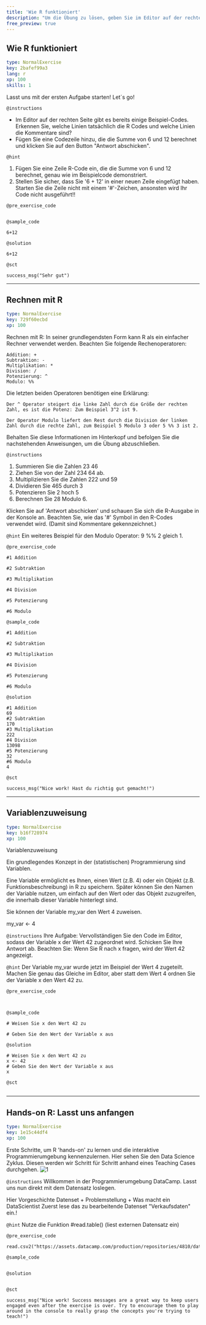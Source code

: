 ```yaml
---
title: 'Wie R funktioniert'
description: "Um die Übung zu lösen, geben Sie im Editor auf der rechten Seite den R-Code ein. Wenn Sie auf den Button \"Submit Answer\" klicken, wird jede Codezeile interpretiert und durch R ausgeführt. Sie erhalten eine Nachricht, ob der von Ihnen erstellte Code richtig war. Ihre Ausgabe des R-Codes wird in der Konsole unten rechts angezeigt.\n\nIn R wird die #-Taste genutzt, um Kommentare zu kennzeichnen, die Ihnen und anderen R-Nutzern zusätzliche Informationen über den Code bereitstellen. Kommentare werden nicht als R-Code ausgeführt, somit beeinflussen sie die Ergebnisse nicht. Zum Beispiel Berechnen Sie 3+4 ist im Editor rechts ein Kommentar.\n\nSie können die R-Befehle auch direkt in der Konsole ausführen. Dies ist ein guter Weg, um mit R-Code zu experimentieren, denn Ihre Eingabe wird nicht auf Richtigkeit überprüft."
free_preview: true
---
```


## Wie R funktioniert

```yaml
type: NormalExercise
key: 2bafef99a3
lang: r
xp: 100
skills: 1
```

Lasst uns mit der ersten Aufgabe starten! Let´s go!

`@instructions`
- Im Editor auf der rechten Seite gibt es bereits einige Beispiel-Codes. Erkennen Sie, welche Linien tatsächlich die R Codes und welche Linien 	die Kommentare sind?
- Fügen Sie eine Codezeile hinzu, die die Summe von 6 und 12 berechnet und klicken Sie auf den Button "Antwort abschicken".

`@hint`
1. Fügen Sie eine Zeile R-Code ein, die die Summe von 6 und 12 berechnet, genau wie im Beispielcode demonstriert.
2. Stellen Sie sicher, dass Sie '6 + 12' in einer neuen Zeile eingefügt haben. Starten Sie die Zeile nicht mit einem '#'-Zeichen, ansonsten wird Ihr Code nicht ausgeführt!!

`@pre_exercise_code`
```{r}

```

`@sample_code`
```{r}
6+12
```

`@solution`
```{r}
6+12
```

`@sct`
```{r}
success_msg("Sehr gut")
```

---

## Rechnen mit R

```yaml
type: NormalExercise
key: 729f60ecbd
xp: 100
```

Rechnen mit R:
In seiner grundlegendsten Form kann R als ein einfacher Rechner verwendet werden. Beachten Sie folgende Rechenoperatoren:

	Addition: +
    Subtraktion: -
    Multiplikation: *
    Division: /
    Potenzierung: ^
    Modulo: %%

Die letzten beiden Operatoren benötigen eine Erklärung:

    Der ^ Operator steigert die linke Zahl durch die Größe der rechten Zahl, es ist die Potenz: Zum Beispiel 3^2 ist 9.

    Der Operator Modulo liefert den Rest durch die Division der linken Zahl durch die rechte Zahl, zum Beispiel 5 Modulo 3 oder 5 %% 3 ist 2.

Behalten Sie diese Informationen im Hinterkopf und befolgen Sie die nachstehenden Anweisungen, um die Übung abzuschließen.

`@instructions`
1. Summieren Sie die Zahlen 23 46
 2. Ziehen Sie von der Zahl 234 64 ab.
 3. Multiplizieren Sie die Zahlen 222 und 59
 4. Dividieren Sie 465 durch 3
 5. Potenzieren Sie 2 hoch 5
 6. Berechnen Sie 28 Modulo 6.
    
Klicken Sie auf 'Antwort abschicken' und schauen Sie sich die R-Ausgabe in der Konsole an. 
Beachten Sie, wie das '#' Symbol in den R-Codes verwendet wird. (Damit sind Kommentare gekennzeichnet.)

`@hint`
Ein weiteres Beispiel für den Modulo Operator: 9 %% 2 gleich 1.

`@pre_exercise_code`
```{r}
#1 Addition

#2 Subtraktion

#3 Multiplikation

#4 Division

#5 Potenzierung

#6 Modulo

```

`@sample_code`
```{r}
#1 Addition

#2 Subtraktion

#3 Multiplikation

#4 Division

#5 Potenzierung

#6 Modulo
```

`@solution`
```{r}
#1 Addition
69
#2 Subtraktion
170
#3 Multiplikation
222
#4 Division
13098
#5 Potenzierung
32
#6 Modulo
4
```

`@sct`
```{r}
success_msg("Nice work! Hast du richtig gut gemacht!")
```

---

## Variablenzuweisung

```yaml
type: NormalExercise
key: b16f728974
xp: 100
```

Variablenzuweisung

Ein grundlegendes Konzept in der (statistischen) Programmierung sind Variablen.

Eine Variable ermöglicht es Ihnen, einen Wert (z.B. 4) oder ein Objekt (z.B. Funktionsbeschreibung) in R zu speichern. Später können Sie den Namen der Variable nutzen, um einfach auf den Wert oder das Objekt zuzugreifen, die innerhalb dieser Variable hinterlegt sind.

Sie können der Variable my_var den Wert 4 zuweisen.

my_var <- 4

`@instructions`
Ihre Aufgabe: Vervollständigen Sie den Code im Editor, sodass der Variable x der Wert 42 zugeordnet wird. Schicken Sie Ihre Antwort ab. Beachten Sie: Wenn Sie R nach x fragen, wird der Wert 42 angezeigt.

`@hint`
Der Variable my_var wurde jetzt im Beispiel der Wert 4 zugeteilt. Machen Sie genau das Gleiche im Editor, aber statt dem Wert 4 ordnen Sie der Variable x den Wert 42 zu.

`@pre_exercise_code`
```{r}


```

`@sample_code`
```{r}
# Weisen Sie x den Wert 42 zu

# Geben Sie den Wert der Variable x aus
```

`@solution`
```{r}
# Weisen Sie x den Wert 42 zu
x <- 42
# Geben Sie den Wert der Variable x aus
x
```

`@sct`
```{r}

```

---

## Hands-on R: Lasst uns anfangen

```yaml
type: NormalExercise
key: 1e15c44df4
xp: 100
```

Erste Schritte, um R 'hands-on' zu lernen und die interaktive Programmierumgebung kennenzulernen.
Hier sehen Sie den Data Science Zyklus. Diesen werden wir Schritt für Schritt anhand eines Teaching Cases durchgehen.
![1](https://assets.datacamp.com/production/repositories/4810/datasets/82d92f41d7649657073e1e2e0b813011ecc4973a/Data_Science_Explore.png)

`@instructions`
Willkommen in der Programmierumgebung DataCamp. Lasst uns nun direkt mit dem Datensatz loslegen. 

Hier Vorgeschichte Datenset + Problemstellung + Was macht ein DataScientist
Zuerst lese das zu bearbeitende Datenset "Verkaufsdaten" ein.!

`@hint`
Nutze die Funktion #read.table() 
(liest externen Datensatz ein)

`@pre_exercise_code`
```{r}
read.csv2("https://assets.datacamp.com/production/repositories/4810/datasets/92686befd7e2045e704ac3f441df3e5ddddbd2f4/Shower_data.csv")
```

`@sample_code`
```{r}

```

`@solution`
```{r}

```

`@sct`
```{r}
success_msg("Nice work! Success messages are a great way to keep users engaged even after the exercise is over. Try to encourage them to play around in the console to really grasp the concepts you're trying to teach!")
```
